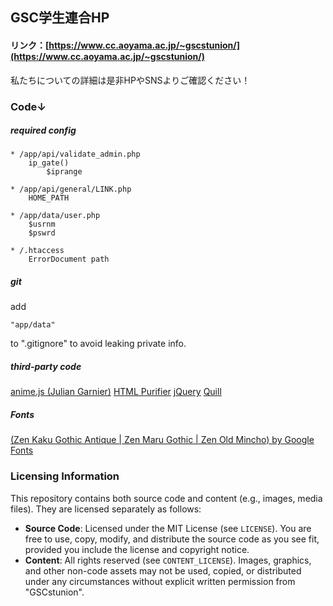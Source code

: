 ## GSC学生連合HP
#### リンク：[https://www.cc.aoyama.ac.jp/~gscstunion/](https://www.cc.aoyama.ac.jp/~gscstunion/)
私たちについての詳細は是非HPやSNSよりご確認ください！

### Code↓
##### required config
```
* /app/api/validate_admin.php
    ip_gate()
        $iprange

* /app/api/general/LINK.php
	HOME_PATH

* /app/data/user.php
    $usrnm
    $pswrd

* /.htaccess
	ErrorDocument path
```
##### git
add 
```
"app/data"
```
to ".gitignore" to avoid leaking private info.

##### third-party code
[anime.js (Julian Garnier)](https://github.com/juliangarnier/anime/)
[HTML Purifier](http://htmlpurifier.org/)
[jQuery](https://jquery.com/license/)
[Quill](https://quilljs.com/)

##### Fonts
[(Zen Kaku Gothic Antique | Zen Maru Gothic | Zen Old Mincho) by Google Fonts](https://fonts.google.com/share?selection.family=Zen+Kaku+Gothic+Antique|Zen+Maru+Gothic|Zen+Old+Mincho)

### Licensing Information

This repository contains both source code and content (e.g., images, media files). They are licensed separately as follows:

- **Source Code**: Licensed under the MIT License (see `LICENSE`). You are free to use, copy, modify, and distribute the source code as you see fit, provided you include the license and copyright notice.
- **Content**: All rights reserved (see `CONTENT_LICENSE`). Images, graphics, and other non-code assets may not be used, copied, or distributed under any circumstances without explicit written permission from "GSCstunion".
